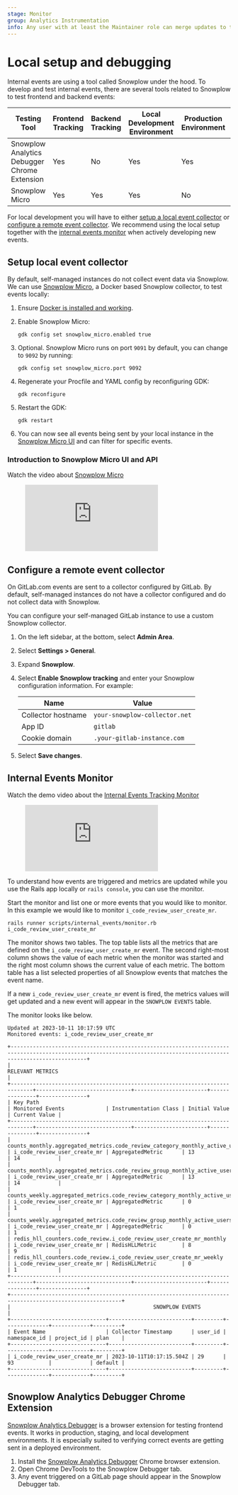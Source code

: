 ```yaml
---
stage: Monitor
group: Analytics Instrumentation
info: Any user with at least the Maintainer role can merge updates to this content. For details, see https://docs.gitlab.com/ee/development/development_processes.html#development-guidelines-review.
---
```


# Local setup and debugging

Internal events are using a tool called Snowplow under the hood. To develop and test internal events, there are several tools related to Snowplow to test frontend and backend events:

| Testing Tool                                 | Frontend Tracking  | Backend Tracking    | Local Development Environment | Production Environment | Production Environment |
|----------------------------------------------|--------------------|---------------------|-------------------------------|------------------------|------------------------|
| Snowplow Analytics Debugger Chrome Extension | Yes | No | Yes            | Yes     | Yes     |
| Snowplow Micro                               | Yes | Yes  | Yes            | No    | No    |

For local development you will have to either [setup a local event collector](#setup-local-event-collector) or [configure a remote event collector](#configure-a-remote-event-collector).
We recommend using the local setup together with the [internal events monitor](#internal-events-monitor) when actively developing new events.

## Setup local event collector

By default, self-managed instances do not collect event data via Snowplow. We can use [Snowplow Micro](https://docs.snowplow.io/docs/testing-debugging/snowplow-micro/what-is-micro/), a Docker based Snowplow collector, to test events locally:

1. Ensure [Docker is installed and working](https://www.docker.com/get-started/).

1. Enable Snowplow Micro:

   ```shell
   gdk config set snowplow_micro.enabled true
   ```

1. Optional. Snowplow Micro runs on port `9091` by default, you can change to `9092` by running:

   ```shell
   gdk config set snowplow_micro.port 9092
   ```

1. Regenerate your Procfile and YAML config by reconfiguring GDK:

   ```shell
   gdk reconfigure
   ```

1. Restart the GDK:

   ```shell
   gdk restart
   ```

1. You can now see all events being sent by your local instance in the [Snowplow Micro UI](http://localhost:9091/micro/ui) and can filter for specific events.

### Introduction to Snowplow Micro UI and API

<div class="video-fallback">
  Watch the video about <a href="https://www.youtube.com/watch?v=netZ0TogNcA">Snowplow Micro</a>
</div>
<figure class="video-container">
  <iframe src="https://www.youtube-nocookie.com/embed/netZ0TogNcA" frameborder="0" allowfullscreen> </iframe>
</figure>

## Configure a remote event collector

On GitLab.com events are sent to a collector configured by GitLab. By default, self-managed instances do not have a collector configured and do not collect data with Snowplow.

You can configure your self-managed GitLab instance to use a custom Snowplow collector.

1. On the left sidebar, at the bottom, select **Admin Area**.
1. Select **Settings > General**.
1. Expand **Snowplow**.
1. Select **Enable Snowplow tracking** and enter your Snowplow configuration information. For example:

   | Name               | Value                         |
   |--------------------|-------------------------------|
   | Collector hostname | `your-snowplow-collector.net` |
   | App ID             | `gitlab`                      |
   | Cookie domain      | `.your-gitlab-instance.com`   |

1. Select **Save changes**.

## Internal Events Monitor

<div class="video-fallback">
  Watch the demo video about the <a href="https://www.youtube.com/watch?v=R7vT-VEzZOI">Internal Events Tracking Monitor</a>
</div>
<figure class="video-container">
  <iframe src="https://www.youtube-nocookie.com/embed/R7vT-VEzZOI" frameborder="0" allowfullscreen> </iframe>
</figure>

To understand how events are triggered and metrics are updated while you use the Rails app locally or `rails console`,
you can use the monitor.

Start the monitor and list one or more events that you would like to monitor. In this example we would like to monitor `i_code_review_user_create_mr`.

```shell
rails runner scripts/internal_events/monitor.rb i_code_review_user_create_mr
```

The monitor shows two tables. The top table lists all the metrics that are defined on the `i_code_review_user_create_mr` event.
The second right-most column shows the value of each metric when the monitor was started and the right most column shows the current value of each metric.
The bottom table has a list selected properties of all Snowplow events that matches the event name.

If a new `i_code_review_user_create_mr` event is fired, the metrics values will get updated and a new event will appear in the `SNOWPLOW EVENTS` table.

The monitor looks like below.

```plaintext
Updated at 2023-10-11 10:17:59 UTC
Monitored events: i_code_review_user_create_mr

+--------------------------------------------------------------------------------------------------------------------------------------------------------------------+
|                                                                          RELEVANT METRICS                                                                          |
+-----------------------------------------------------------------------------+------------------------------+-----------------------+---------------+---------------+
| Key Path                                                                    | Monitored Events             | Instrumentation Class | Initial Value | Current Value |
+-----------------------------------------------------------------------------+------------------------------+-----------------------+---------------+---------------+
| counts_monthly.aggregated_metrics.code_review_category_monthly_active_users | i_code_review_user_create_mr | AggregatedMetric      | 13            | 14            |
| counts_monthly.aggregated_metrics.code_review_group_monthly_active_users    | i_code_review_user_create_mr | AggregatedMetric      | 13            | 14            |
| counts_weekly.aggregated_metrics.code_review_category_monthly_active_users  | i_code_review_user_create_mr | AggregatedMetric      | 0             | 1             |
| counts_weekly.aggregated_metrics.code_review_group_monthly_active_users     | i_code_review_user_create_mr | AggregatedMetric      | 0             | 1             |
| redis_hll_counters.code_review.i_code_review_user_create_mr_monthly         | i_code_review_user_create_mr | RedisHLLMetric        | 8             | 9             |
| redis_hll_counters.code_review.i_code_review_user_create_mr_weekly          | i_code_review_user_create_mr | RedisHLLMetric        | 0             | 1             |
+-----------------------------------------------------------------------------+------------------------------+-----------------------+---------------+---------------+
+---------------------------------------------------------------------------------------------------------+
|                                             SNOWPLOW EVENTS                                             |
+------------------------------+--------------------------+---------+--------------+------------+---------+
| Event Name                   | Collector Timestamp      | user_id | namespace_id | project_id | plan    |
+------------------------------+--------------------------+---------+--------------+------------+---------+
| i_code_review_user_create_mr | 2023-10-11T10:17:15.504Z | 29      | 93           |            | default |
+------------------------------+--------------------------+---------+--------------+------------+---------+
```

## Snowplow Analytics Debugger Chrome Extension

[Snowplow Analytics Debugger](https://chromewebstore.google.com/detail/snowplow-analytics-debugg/jbnlcgeengmijcghameodeaenefieedm) is a browser extension for testing frontend events.
It works in production, staging, and local development environments. It is especially suited to verifying correct events are getting sent in a deployed environment.

1. Install the [Snowplow Analytics Debugger](https://chromewebstore.google.com/detail/snowplow-analytics-debugg/jbnlcgeengmijcghameodeaenefieedm) Chrome browser extension.
1. Open Chrome DevTools to the Snowplow Debugger tab.
1. Any event triggered on a GitLab page should appear in the Snowplow Debugger tab.
